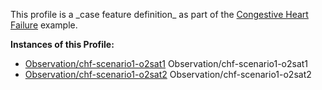 This profile is a \_case feature definition\_ as part of the [Congestive Heart Failure](examples-chf.html) example.

**Instances of this Profile:**

*   [Observation/chf-scenario1-o2sat1](Observation-chf-scenario1-o2sat1.html) Observation/chf-scenario1-o2sat1
*   [Observation/chf-scenario1-o2sat2](Observation-chf-scenario1-o2sat2.html) Observation/chf-scenario1-o2sat2